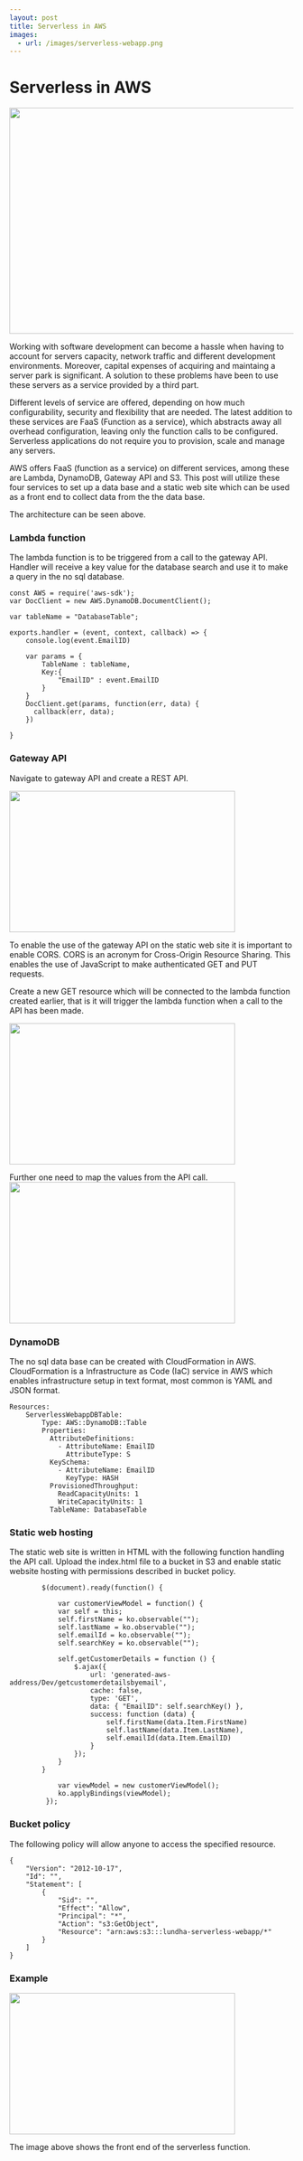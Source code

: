 ```yaml
---
layout: post
title: Serverless in AWS
images:
  - url: /images/serverless-webapp.png
---
```


# Serverless in AWS


<img src="/images/serverless-webapp.png" width="600" height="400"/>


Working with software development can become a hassle when having to account for servers capacity, network traffic and different development environments. Moreover, capital expenses of acquiring and maintaing a server park is significant. A solution to these problems have been to use these servers as a service provided by a third part. 

Different levels of service are offered, depending on how much configurability, security and flexibility that are needed. The latest addition to these services are FaaS (Function as a service), which abstracts away all overhead configuration, leaving only the function calls to be configured. Serverless applications do not require you to provision, scale and manage any servers. 

AWS offers FaaS (function as a service) on different services, among these are Lambda, DynamoDB, Gateway API and S3. This post will utilize these four services to set up a data base and a static web site which can be used as a front end to collect data from the the data base. 

The architecture can be seen above.

### Lambda function


The lambda function is to be triggered from a call to the gateway API. Handler will receive a key value for the database search and use it to make a query in the no sql database.

```
const AWS = require('aws-sdk');
var DocClient = new AWS.DynamoDB.DocumentClient();

var tableName = "DatabaseTable";

exports.handler = (event, context, callback) => {
    console.log(event.EmailID)

    var params = {
        TableName : tableName,
        Key:{
            "EmailID" : event.EmailID
        }
    }
    DocClient.get(params, function(err, data) {
      callback(err, data);  
    })
   
}
```
### Gateway API

Navigate to gateway API and create a REST API. 

<img src="/images/gateway_api.png" width="400" height="250"/>

To enable the use of the gateway API on the static web site it is important to enable CORS. CORS is an acronym for Cross-Origin Resource Sharing. This enables the use of JavaScript to make authenticated GET and PUT requests.

Create a new GET resource which will be connected to the lambda function created earlier, that is it will trigger the lambda function when a call to the API has been made. 

<img src="/images/connect-api-lambda.png" width="400" height="250"/>

Further one need to map the values from the API call. 
<img src="/images/mapping-template.png" width="400" height="250"/>


### DynamoDB

The no sql data base can be created with CloudFormation in AWS. CloudFormation is a Infrastructure as Code (IaC) service in AWS which enables infrastructure setup in text format, most common is YAML and JSON format. 

```
Resources:
    ServerlessWebappDBTable:
        Type: AWS::DynamoDB::Table
        Properties:
          AttributeDefinitions:
            - AttributeName: EmailID
              AttributeType: S
          KeySchema:
            - AttributeName: EmailID
              KeyType: HASH
          ProvisionedThroughput:
            ReadCapacityUnits: 1
            WriteCapacityUnits: 1
          TableName: DatabaseTable

```


### Static web hosting


The static web site is written in HTML with the following function handling the API call. 
Upload the index.html file to a bucket in S3 and enable static website hosting with permissions described in bucket policy. 
```
        $(document).ready(function() {

            var customerViewModel = function() {
            var self = this;
            self.firstName = ko.observable("");
            self.lastName = ko.observable("");
            self.emailId = ko.observable("");
            self.searchKey = ko.observable("");

            self.getCustomerDetails = function () {              
                $.ajax({
                    url: 'generated-aws-address/Dev/getcustomerdetailsbyemail',
                    cache: false,
                    type: 'GET',                   
                    data: { "EmailID": self.searchKey() },
                    success: function (data) {              
                        self.firstName(data.Item.FirstName)
                        self.lastName(data.Item.LastName),
                        self.emailId(data.Item.EmailID)
                    }
                });
            }
        }

            var viewModel = new customerViewModel();
            ko.applyBindings(viewModel);
         });
```

### Bucket policy 

The following policy will allow anyone to access the specified resource. 

```
{
    "Version": "2012-10-17",
    "Id": "",
    "Statement": [
        {
            "Sid": "",
            "Effect": "Allow",
            "Principal": "*",
            "Action": "s3:GetObject",
            "Resource": "arn:aws:s3:::lundha-serverless-webapp/*"
        }
    ]
}
```

### Example


<img src="/images/example-result.png" width="400" height="250"/>

The image above shows the front end of the serverless function. 